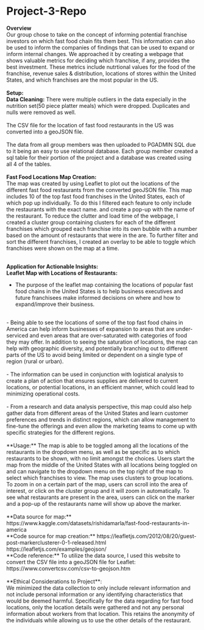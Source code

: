 # Project-3-Repo
**Overview**<br>
Our group chose to take on the concept of informing potential franchise investors on which fast food chain fits them best. This information can also be used to inform the companies of findings that can be used to expand or inform internal changes. We approached it by creating a webpage that shows valuable metrics for deciding which franchise, if any, provides the best investment. These metrics include nutrtional values for the food of the franchise, revenue sales & distribution, locations of stores within the United States, and which franchises are the most popular in the US. <br>
<br>
**Setup:**<br>
**Data Cleaning:**
There were multiple outliers in the data expecially in the nutrition set(50 piece platter meals) which were dropped. Duplicates and nulls were removed as well.<br>
<br>
The CSV file for the location of fast food restaurants in the US was converted into a geoJSON file. <br>
<br>
The data from all group members was then uploaded to PGADMIN SQL due to it being an easy to use relational database. Each group member created a sql table for their portion of the project and a database was created using all 4 of the tables.<br>
<br>
**Fast Food Locations Map Creation:**<br>
The map was created by using Leaflet to plot out the locations of the different fast food restaurants from the converted geoJSON file. This map includes 10 of the top fast food franchises in the United States, each of which pop up individually. To do this I filtered each feature to only include the restaurants with the exact name. and create a pop-up with the name of the restaurant. To reduce the clutter and load time of the webpage, I created a cluster group containing clusters for each of the different franchises which grouped each franchise into its own bubble with a number based on the amount of restaurants that were in the are. To further filter and sort the different franchises, I created an overlay to be able to toggle which franchises were shown on the map at a time.<br>
<br>

**Application for Actionable Insights:**<br>
**Leaflet Map with Locations of Restaurants:**<br>
- The purpose of the leaflet map containing the locations of popular fast food chains in the United States is to help business executives and future franchisees make informed decisions on where and how to expand/improve their business.<br>
<br>
- Being able to see the locations of some of the top fast food chains in America can help inform businesses of expansion to areas that are under-serviced and even areas that are over-saturated with categories of food they may offer. In addition to seeing the saturation of locations, the map can help with geographic diversity, and potentially branching out to different parts of the US to avoid being limited or dependent on a single type of region (rural or urban).<br>
<br>
- The information can be used in conjunction with logistical analysis to create a plan of action that ensures supplies are delivered to current locations, or potential locations, in an efficient manner, which could lead to minimizing operational costs.<br>
<br>
- From a research and data analysis perspective, this map could also help gather data from different areas of the United States and learn customer preferences and trends in distinct regions, which can allow management to fine-tune the offerings and even allow the marketing teams to come up with specific strategies for the different regions.<br>
<br>
**Usage:** The map is able to be toggled among all the locations of the restaurants in the dropdown menu, as well as be specific as to which restaurants to be shown, with no limit amongst the choices. Users start the map from the middle of the United States with all locations being toggled on and can navigate to the dropdown menu on the top right of the map to select which franchises to view. The map uses clusters to group locations. To zoom in on a certain part of the map, users can scroll into the area of interest, or click on the cluster group and it will zoom in automatically. To see what restaurants are present in the area, users can click on the marker and a pop-up of the restaurants name will show up above the marker.<br>
<br>
**Data source for map:** https://www.kaggle.com/datasets/rishidamarla/fast-food-restaurants-in-america <br>
**Code source for map creation:** https://leafletjs.com/2012/08/20/guest-post-markerclusterer-0-1-released.html <br>
https://leafletjs.com/examples/geojson/<br>
**Code reference:** To utilize the data source, I used this website to convert the CSV file into a geoJSON file for Leaflet: https://www.convertcsv.com/csv-to-geojson.htm <br>
<br>
**Ethical Considerations to Project**: <br>
We minimized the data collection to only include relevant information and not include personal information or any identifying characteristics that would be deemed harmful. Specifically for the data regarding for fast food locations, only the location details were gathered and not any personal information about workers from that location. This retains the anonymity of the individuals while allowing us to use the other details of the restaurant.
